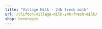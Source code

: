 ```yaml
---
title: "Village Milk - 24h fresh milk"
url: /clifton/village-milk-24h-fresh-milk/
shop: beverages
---
```

